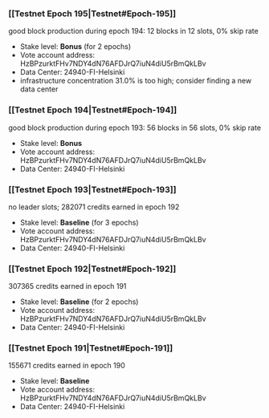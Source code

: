 ### [[Testnet Epoch 195|Testnet#Epoch-195]]
good block production during epoch 194: 12 blocks in 12 slots, 0% skip rate
* Stake level: **Bonus** (for 2 epochs)
* Vote account address: HzBPzurktFHv7NDY4dN76AFDJrQ7iuN4diU5rBmQkLBv
* Data Center: 24940-FI-Helsinki
* infrastructure concentration 31.0% is too high; consider finding a new data center
### [[Testnet Epoch 194|Testnet#Epoch-194]]
good block production during epoch 193: 56 blocks in 56 slots, 0% skip rate
* Stake level: **Bonus**
* Vote account address: HzBPzurktFHv7NDY4dN76AFDJrQ7iuN4diU5rBmQkLBv
* Data Center: 24940-FI-Helsinki
### [[Testnet Epoch 193|Testnet#Epoch-193]]
no leader slots; 282071 credits earned in epoch 192
* Stake level: **Baseline** (for 3 epochs)
* Vote account address: HzBPzurktFHv7NDY4dN76AFDJrQ7iuN4diU5rBmQkLBv
* Data Center: 24940-FI-Helsinki
### [[Testnet Epoch 192|Testnet#Epoch-192]]
307365 credits earned in epoch 191
* Stake level: **Baseline** (for 2 epochs)
* Vote account address: HzBPzurktFHv7NDY4dN76AFDJrQ7iuN4diU5rBmQkLBv
* Data Center: 24940-FI-Helsinki
### [[Testnet Epoch 191|Testnet#Epoch-191]]
155671 credits earned in epoch 190
* Stake level: **Baseline**
* Vote account address: HzBPzurktFHv7NDY4dN76AFDJrQ7iuN4diU5rBmQkLBv
* Data Center: 24940-FI-Helsinki